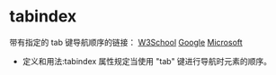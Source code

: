 # tabindex #

带有指定的 tab 键导航顺序的链接：
<a href="http://www.w3school.com.cn/" tabindex="2">W3School</a>
<a href="http://www.google.com/" tabindex="1">Google</a>
<a href="http://www.microsoft.com/" tabindex="3">Microsoft</a>

- 定义和用法:tabindex 属性规定当使用 "tab" 键进行导航时元素的顺序。
